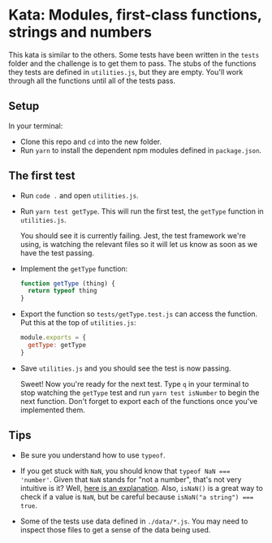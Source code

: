 # Kata: Modules, first-class functions, strings and numbers

This kata is similar to the others. Some tests have been written in the `tests` folder and the challenge is to get them to pass. The stubs of the functions they tests are defined in `utilities.js`, but they are empty. You'll work through all the functions until all of the tests pass.

## Setup

In your terminal:

* Clone this repo and `cd` into the new folder.
* Run `yarn` to install the dependent npm modules defined in `package.json`.

## The first test

* Run `code .` and open `utilities.js`.
* Run `yarn test getType`. This will run the first test, the `getType` function in `utilities.js`.

  You should see it is currently failing. Jest, the test framework we're using, is watching the relevant files so it will let us know as soon as we have the test passing.

* Implement the `getType` function:

  ```js
  function getType (thing) {
    return typeof thing
  }
  ```

* Export the function so `tests/getType.test.js` can access the function. Put this at the top of `utilities.js`:

  ```js
  module.exports = {
    getType: getType
  }
  ```

* Save `utilities.js` and you should see the test is now passing.

  Sweet! Now you're ready for the next test. Type `q` in your terminal to stop watching the `getType` test and run `yarn test isNumber` to begin the next function. Don't forget to export each of the functions once you've implemented them.


## Tips

* Be sure you understand how to use `typeof`.

* If you get stuck with `NaN`, you should know that `typeof NaN === 'number'`. Given that `NaN` stands for "not a number", that's not very intuitive is it? Well, [here is an explanation](http://stackoverflow.com/questions/2801601/why-does-typeof-nan-return-number). Also, `isNaN()` is a great way to check if a value is `NaN`, but be careful because `isNaN("a string") === true`.

* Some of the tests use data defined in `./data/*.js`. You may need to inspect those files to get a sense of the data being used.

